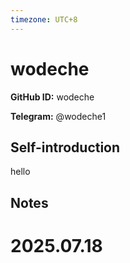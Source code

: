 ```yaml
---
timezone: UTC+8
---
```


# wodeche

**GitHub ID:** wodeche

**Telegram:** @wodeche1

## Self-introduction

hello

## Notes

<!-- Content_START -->

# 2025.07.18


<!-- Content_END -->
